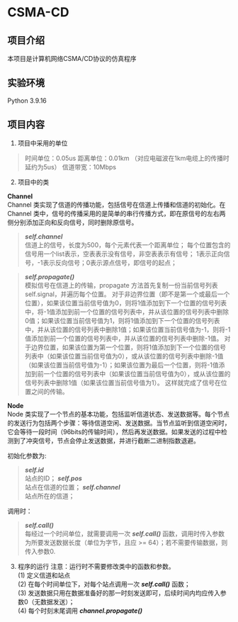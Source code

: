 # CSMA-CD

## 项目介绍
本项目是计算机网络CSMA/CD协议的仿真程序

## 实验环境  
Python              3.9.16  

## 项目内容  
1. 项目中采用的单位
> 时间单位：0.05us
    距离单位：0.01km
    （对应电磁波在1km电缆上的传播时延约为5us）
    信道带宽：10Mbps
2. 项目中的类  

**Channel**   
Channel 类实现了信道的传播功能，包括信号在信道上传播和信道的初始化。在 Channel 类中，信号的传播采用的是简单的串行传播方式，即在原信号的左右两侧分别添加正向和反向信号，同时删除原信号。  
> ***self.channel***     
    信道上的信号，长度为500，每个元素代表一个距离单位；
    每个位置包含的信号用一个list表示，空表表示没有信号，非空表表示有信号；
    1表示正向信号，-1表示反向信号；0表示源点信号，即信号的起点；

> ***self.propagate()***  
    模拟信号在信道上的传输，propagate 方法首先复制一份当前信号列表 self.signal，并遍历每个位置。
    对于非边界位置（即不是第一个或最后一个位置），如果该位置当前信号值为0，则将1值添加到下一个位置的信号列表中，将-1值添加到前一个位置的信号列表中，并从该位置的信号列表中删除0值；如果该位置当前信号值为1，则将1值添加到下一个位置的信号列表中，并从该位置的信号列表中删除1值；如果该位置当前信号值为-1，则将-1值添加到前一个位置的信号列表中，并从该位置的信号列表中删除-1值。
    对于边界位置，如果该位置为第一个位置，则将1值添加到下一个位置的信号列表中（如果该位置当前信号值为0），或从该位置的信号列表中删除-1值（如果该位置当前信号值为-1）；如果该位置为最后一个位置，则将-1值添加到前一个位置的信号列表中（如果该位置当前信号值为0），或从该位置的信号列表中删除1值（如果该位置当前信号值为1）。
    这样就完成了信号在位置之间的传输。

**Node**  
Node 类实现了一个节点的基本功能，包括监听信道状态、发送数据等。每个节点的发送行为包括两个步骤：等待信道空闲、发送数据。当节点监听到信道空闲时，它会等待一段时间（96bits的传输时间），然后再发送数据。如果发送的过程中检测到了冲突信号，节点会停止发送数据，并进行截断二进制指数退避。

初始化参数为:
> ***self.id***  
站点的ID；
> ***self.pos***  
站点在信道的位置；
> ***self.channel***  
站点所在的信道；

调用时：
> ***self.__call__()***  
每经过一个时间单位，就需要调用一次 ***self.__call__()*** 函数，调用时传入参数为所要发送数据长度（单位为字节，且应 >= 64）；若不需要传输数据，则传入参数0.

3. 程序的运行
注意：运行时不需要修改类中的函数和参数。  
(1) 定义信道和站点  
(2) 在每个时间单位下，对每个站点调用一次 ***self.__call__()*** 函数；  
(3) 发送数据只用在数据准备好的那一时刻发送即可，后续时间内均应传入参数0（无数据发送）；  
(4) 每个时刻末尾调用 ***channel.propagate()***

